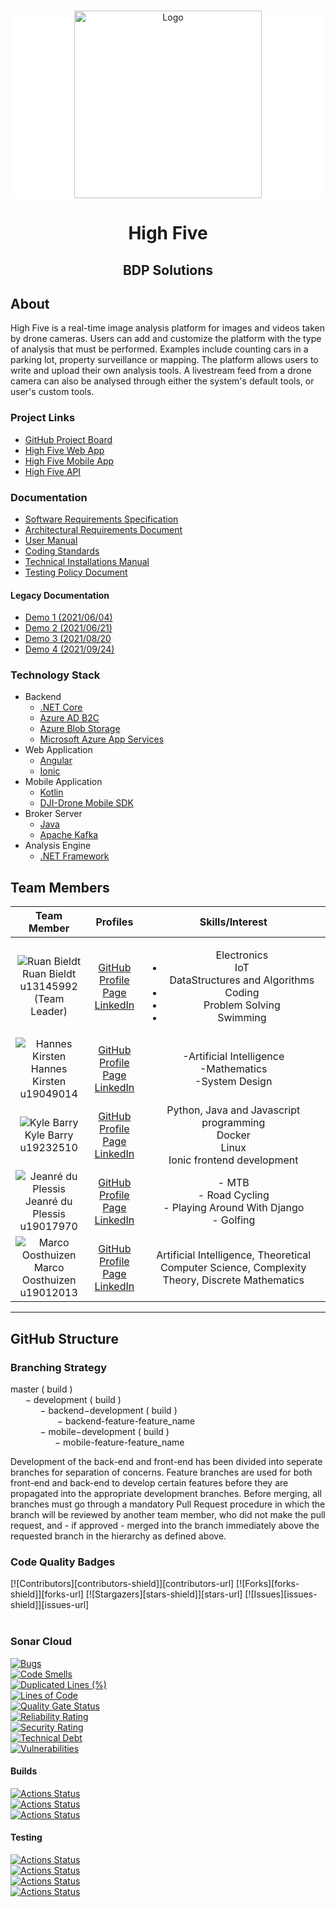 
<!-- PROJECT SHIELDS -->
<!--
*** I'm using markdown "reference style" links for readability.
*** Reference links are enclosed in brackets [ ] instead of parentheses ( ).
*** See the bottom of this document for the declaration of the reference variables
*** for contributors-url, forks-url, etc. This is an optional, concise syntax you may use.
*** https://www.markdownguide.org/basic-syntax/#reference-style-links
-->

<!-- PROJECT LOGO -->


<br />
<div style="background: #ffffff">
<p align="center">
  <a href="https://github.com/COS301-SE-2021/High-Five">
    <img src="https://cdn.discordapp.com/attachments/841566124087705625/848994647472209990/logo1.PNG" alt="Logo" width="300" height="300">
  </a>
</div>
<h1 align="center">High Five</h1>
<h2 align="center">BDP Solutions</h2>





[comment]: <> (<!-- TABLE OF CONTENTS -->)

[comment]: <> (<details open="open">)

[comment]: <> (  <summary><h2 style="display: inline-block">Table of Contents</h2></summary>)

[comment]: <> (  <ol>)

[comment]: <> (    <li>)

[comment]: <> (      <a href="#about-the-project">About The Project</a>)

[comment]: <> (      <ul>)

[comment]: <> (        <li><a href="#built-with">Built With</a></li>)

[comment]: <> (      </ul>)

[comment]: <> (    </li>)

[comment]: <> (    <li>)

[comment]: <> (      <a href="#getting-started">Getting Started</a>)

[comment]: <> (      <ul>)

[comment]: <> (        <li><a href="#prerequisites">Prerequisites</a></li>)

[comment]: <> (        <li><a href="#installation">Installation</a></li>)

[comment]: <> (      </ul>)

[comment]: <> (    </li>)

[comment]: <> (    <li><a href="#usage">Usage</a></li>)

[comment]: <> (    <li><a href="#roadmap">Roadmap</a></li>)

[comment]: <> (    <li><a href="#contributing">Contributing</a></li>)

[comment]: <> (    <li><a href="#license">License</a></li>)

[comment]: <> (    <li><a href="#contact">Contact</a></li>)

[comment]: <> (    <li><a href="#acknowledgements">Acknowledgements</a></li>)

[comment]: <> (  </ol>)

[comment]: <> (</details>)



<!-- ABOUT THE PROJECT -->
## About

High Five is a real-time image analysis platform for images and videos taken by drone cameras. Users can add and customize the platform with the type of analysis that must be performed. Examples include counting cars in a parking lot, property surveillance or mapping. The platform allows users to write and upload their own analysis tools. A livestream feed from a drone camera can also be analysed through either the system's default tools, or user's custom tools.

### Project Links
* []()[GitHub Project Board](https://github.com/COS301-SE-2021/High-Five/projects/1)
* []()[High Five Web App](https://high5app.azurewebsites.net)
* []()[High Five Mobile App](https://github.com/COS301-SE-2021/High-Five/releases/download/v1.0/HighFive.apk)
* []()[High Five API](https://high5api.azurewebsites.net)

### Documentation
* []()[Software Requirements Specification](https://drive.google.com/file/d/12OQoSu9KelslLW-ezWm9j8r7d2rwmSqq/view?usp=sharing)
* []()[Architectural Requirements Document](https://drive.google.com/file/d/1VbJE3kQRl5sZtt-DIuTd9KQMwJRGZwJH/view?usp=sharing)
* []()[User Manual](https://drive.google.com/file/d/16x35Kz8_cxwhi3jYEo_C8KTR6zM9sk6n/view?usp=sharing)
* []()[Coding Standards](https://drive.google.com/file/d/1nJEpt9iKSFayj-KGouJXDplLRqWuu3Bv/view?usp=sharing)
* []()[Technical Installations Manual](https://drive.google.com/file/d/1no8aLtfmCTsktcLfcj46okJnvMbE--XN/view?usp=sharing)
* []()[Testing Policy Document](https://drive.google.com/file/d/1Cp9B3u3nK5mYaF3V3XUcjeHPcCnPgM24/view?usp=sharing)

#### Legacy Documentation
* []()[Demo 1 (2021/06/04)](https://drive.google.com/drive/folders/1V4vp62uHegeeINPAz2WpAIin2ktGwdUF?usp=sharing)
* []()[Demo 2 (2021/06/21)](https://drive.google.com/drive/folders/1Rla0xLhnU47Eo3MraKVAKi467o5LCXK9?usp=sharing)
* []()[Demo 3 (2021/08/20](https://drive.google.com/drive/folders/1_d7UQK1n-MQeq6rq6YKyY3ymsjF08tH2?usp=sharing)
* []()[Demo 4 (2021/09/24)](https://drive.google.com/drive/folders/1GV09Kq9nBWRcek_OkQfpnmZQWTUaf96t?usp=sharing)



### Technology Stack
* []()Backend
    * []()[.NET Core](https://dotnet.microsoft.com/download)
    * []()[Azure AD B2C](https://azure.microsoft.com/en-us/services/active-directory/external-identities/b2c/)
    * []()[Azure Blob Storage](https://azure.microsoft.com/en-us/services/storage/blobs/)
    * []()[Microsoft Azure App Services](https://azure.microsoft.com/en-us/)
* []()Web Application
  * []()[Angular](https://angular.io/)
  * []()[Ionic](https://ionicframework.com/)
* []()Mobile Application
  * []()[Kotlin](https://kotlinlang.org/docs/android-overview.html)
  * []()[DJI-Drone Mobile SDK](https://developer.dji.com/mobile-sdk/)
* []()Broker Server
  * []()[Java](https://www.java.com/en/)
  * []()[Apache Kafka](https://kafka.apache.org/)
* []()Analysis Engine
  * []()[.NET Framework](https://dotnet.microsoft.com/download/dotnet-framework)


## Team Members

| **Team Member** | **Profiles** | **Skills/Interest** 
| :-----: | :-----: | :-----: |  
| ![Ruan Bieldt](https://media-exp1.licdn.com/dms/image/C5603AQE9cfut8cq9Xw/profile-displayphoto-shrink_200_200/0/1617882468520?e=1637798400&v=beta&t=tt-gyN2Sz9wtzsNr1zMXI03fyItsa3bhDYKVBF6e_78 "Ruan Bieldt") <br/> Ruan Bieldt <br/> u13145992 <br/> (Team Leader) | [GitHub](https://github.com/ruan-bieldt) <br/> [Profile Page](https://ruan-bieldt.github.io/) <br/> [LinkedIn](https://www.linkedin.com/in/ruan-bieldt-9473ab91/) <br/> | <ul>Electronics<li>IoT</li>DataStructures and Algorithms<li>Coding</li><li>Problem Solving</li><li>Swimming</li></ul> |
| ![Hannes Kirsten](https://media-exp1.licdn.com/dms/image/C4D03AQHm-LyvastazQ/profile-displayphoto-shrink_200_200/0/1619127993907?e=1634774400&v=beta&t=LjV3QRRUvSp7DCMcrLWnSoL0Yf2niKnYDlRoKZJ3_ZM "Hannes Kirsten") <br/> Hannes Kirsten <br/> u19049014 | [GitHub](https://github.com/NJHKirsten) <br/> [Profile Page](https://njhkirsten.github.io/) <br/> [LinkedIn](https://www.linkedin.com/in/nicolaas-kirsten-362a7020b/) <br/> | -Artificial Intelligence<br/>-Mathematics<br/>-System Design |
| ![Kyle Barry](https://media-exp1.licdn.com/dms/image/C5603AQE55Xwc59w5xg/profile-displayphoto-shrink_200_200/0/1548346645069?e=1634774400&v=beta&t=OAQDg5j9H1uyH5Irs7tDCd118bxyMaAQ5pJtpK1nTO0 "Kyle Barry") <br/> Kyle Barry <br/> u19232510 | [GitHub](https://github.com/darthcerellius) <br/> [Profile Page](https://newideassolutions.com) <br/> [LinkedIn](https://www.linkedin.com/in/kyle-barry-886237179/) <br/> | Python, Java and Javascript programming <br> Docker <br> Linux <br> Ionic frontend development|
| ![Jeanré du Plessis](https://media-exp1.licdn.com/dms/image/C4D03AQEl8wcA51FtFA/profile-displayphoto-shrink_200_200/0/1624563981161?e=1637798400&v=beta&t=mLSVvSCsjpvxRkCssa3PMHL0pdF4sH9uTXJOXB_0g3c "Jeanré du Plessis") <br/> Jeanré du Plessis <br/> u19017970 <br/>| [GitHub](https://github.com/JayXD-2K) <br/> [Profile Page](https://jayxd-2k.github.io/)  <br/> [LinkedIn](https://www.linkedin.com/in/jdp2k/) <br/> | - MTB <br/> - Road Cycling <br/> - Playing Around With Django <br/> - Golfing <br/> |
| ![Marco Oosthuizen](https://media-exp1.licdn.com/dms/image/C4D03AQGC-ldtLJjoow/profile-displayphoto-shrink_200_200/0/1618479763493?e=1637798400&v=beta&t=fKP3KYVTxh5i5n_b2k9eRzDSna_TR2YVZSqqLoPSkng "Marco Oosthuizen") <br/> Marco Oosthuizen <br/> u19012013 | [GitHub](https://github.com/Marco-Oosthuizen) <br/> [Profile Page](https://marco-oosthuizen.github.io/) <br/> [LinkedIn](https://www.linkedin.com/in/marco-oosthuizen-369b9320b/) <br/> | Artificial Intelligence, Theoretical Computer Science, Complexity Theory, Discrete Mathematics |

---

## GitHub Structure

### Branching Strategy

master ( build )
</br>
&nbsp;&nbsp;&nbsp;&nbsp;&nbsp;&nbsp;− development ( build )
</br>
&nbsp;&nbsp;&nbsp;&nbsp;&nbsp;&nbsp;&nbsp;&nbsp;&nbsp;&nbsp;&nbsp;&nbsp;− backend−development ( build )
</br>
&nbsp;&nbsp;&nbsp;&nbsp;&nbsp;&nbsp;&nbsp;&nbsp;&nbsp;&nbsp;&nbsp;&nbsp;&nbsp;&nbsp;&nbsp;&nbsp;&nbsp;&nbsp;&nbsp;− backend-feature-feature_name
</br>
&nbsp;&nbsp;&nbsp;&nbsp;&nbsp;&nbsp;&nbsp;&nbsp;&nbsp;&nbsp;&nbsp;&nbsp;− mobile−development ( build )
</br>
&nbsp;&nbsp;&nbsp;&nbsp;&nbsp;&nbsp;&nbsp;&nbsp;&nbsp;&nbsp;&nbsp;&nbsp;&nbsp;&nbsp;&nbsp;&nbsp;&nbsp;&nbsp;− mobile-feature-feature_name

Development of the back-end and front-end has been divided into seperate branches for separation
of concerns. Feature branches are used for both front-end and back-end to develop certain features before they are propagated into the appropriate development branches. Before merging, all branches must go through a mandatory Pull Request procedure in which the branch will be reviewed by another team member, who did not make the pull request, and - if approved - merged into the branch immediately above the requested branch in the hierarchy as defined above.

### Code Quality Badges
[![Contributors][contributors-shield]][contributors-url]
[![Forks][forks-shield]][forks-url]
[![Stargazers][stars-shield]][stars-url]
[![Issues][issues-shield]][issues-url]<br><br>

### Sonar Cloud
[![Bugs](https://sonarcloud.io/api/project_badges/measure?project=COS301-SE-2021_High-Five&metric=bugs)](https://sonarcloud.io/dashboard?id=COS301-SE-2021_High-Five)
<br>
[![Code Smells](https://sonarcloud.io/api/project_badges/measure?project=COS301-SE-2021_High-Five&metric=code_smells)](https://sonarcloud.io/dashboard?id=COS301-SE-2021_High-Five)
<br>
[![Duplicated Lines (%)](https://sonarcloud.io/api/project_badges/measure?project=COS301-SE-2021_High-Five&metric=duplicated_lines_density)](https://sonarcloud.io/dashboard?id=COS301-SE-2021_High-Five)
<br>
[![Lines of Code](https://sonarcloud.io/api/project_badges/measure?project=COS301-SE-2021_High-Five&metric=ncloc)](https://sonarcloud.io/dashboard?id=COS301-SE-2021_High-Five)
<br>
[![Quality Gate Status](https://sonarcloud.io/api/project_badges/measure?project=COS301-SE-2021_High-Five&metric=alert_status)](https://sonarcloud.io/dashboard?id=COS301-SE-2021_High-Five)
<br>
[![Reliability Rating](https://sonarcloud.io/api/project_badges/measure?project=COS301-SE-2021_High-Five&metric=reliability_rating)](https://sonarcloud.io/dashboard?id=COS301-SE-2021_High-Five)
<br>
[![Security Rating](https://sonarcloud.io/api/project_badges/measure?project=COS301-SE-2021_High-Five&metric=security_rating)](https://sonarcloud.io/dashboard?id=COS301-SE-2021_High-Five)
<br>
[![Technical Debt](https://sonarcloud.io/api/project_badges/measure?project=COS301-SE-2021_High-Five&metric=sqale_index)](https://sonarcloud.io/dashboard?id=COS301-SE-2021_High-Five)
<br>
[![Vulnerabilities](https://sonarcloud.io/api/project_badges/measure?project=COS301-SE-2021_High-Five&metric=vulnerabilities)](https://sonarcloud.io/dashboard?id=COS301-SE-2021_High-Five)
<br>


#### Builds
[![Actions Status](https://github.com/COS301-SE-2021/High-Five/workflows/Ionic%20Build/badge.svg)](https://github.com/COS301-SE-2021/High-Five/actions/workflows/ionic.yml)
<br>
[![Actions Status](https://github.com/COS301-SE-2021/High-Five/workflows/.NET%20Core%20Build/badge.svg)](https://github.com/COS301-SE-2021/High-Five/actions/workflows/aspnet.yml)
<br>
[![Actions Status](https://github.com/COS301-SE-2021/High-Five/workflows/Android%20Build/badge.svg)](https://github.com/COS301-SE-2021/High-Five/actions/workflows/android_build.yml)
<br>
#### Testing
[![Actions Status](https://github.com/COS301-SE-2021/High-Five/workflows/Ionic%20Unit%20Tests/badge.svg)](https://github.com/COS301-SE-2021/High-Five/actions/workflows/ionic_unittests.yml)
<br>
[![Actions Status](https://github.com/COS301-SE-2021/High-Five/workflows/.NET%20Core%20Unit%20Tests/badge.svg)](https://github.com/COS301-SE-2021/High-Five/actions/workflows/aspnet_unittests.yml)
<br>
[![Actions Status](https://github.com/COS301-SE-2021/High-Five/workflows/.NET%20Core%20Integration%20Tests/badge.svg)](https://github.com/COS301-SE-2021/High-Five/actions/workflows/aspnet_integrationtests.yml)
<br>
[![Actions Status](https://github.com/COS301-SE-2021/High-Five/workflows/Android%20Unit%20Tests/badge.svg)](https://github.com/COS301-SE-2021/High-Five/actions/workflows/android_unittests.yml)
<br>
